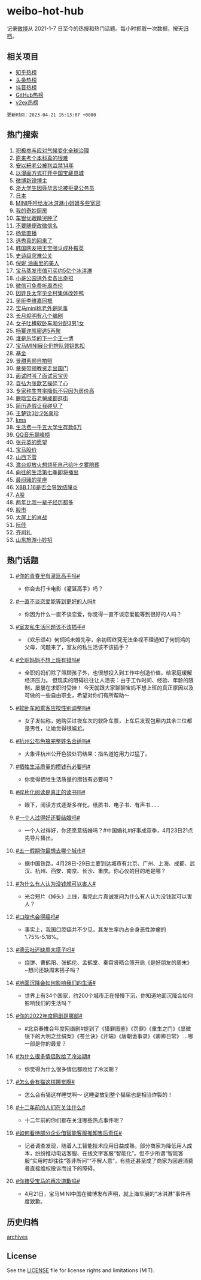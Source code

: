 # weibo-hot-hub

记录[微博](https://www.weibo.com)从 2021-1-7 日至今的热搜和热门话题。每小时抓取一次数据，按天[归档](archives)。

## 相关项目

- [知乎热榜](https://github.com/lonnyzhang423/zhihu-hot-hub)
- [头条热榜](https://github.com/lonnyzhang423/toutiao-hot-hub)
- [抖音热榜](https://github.com/lonnyzhang423/douyin-hot-hub)
- [GitHub热榜](https://github.com/lonnyzhang423/github-hot-hub)
- [v2ex热榜](https://github.com/lonnyzhang423/v2ex-hot-hub)


`更新时间：2023-04-21 16:13:07 +0800`

## 热门搜索

1. [积极参与应对气候变化全球治理](https://m.weibo.cn/search?containerid=100103type%3D1%26t%3D10%26q%3D%23%E7%A7%AF%E6%9E%81%E5%8F%82%E4%B8%8E%E5%BA%94%E5%AF%B9%E6%B0%94%E5%80%99%E5%8F%98%E5%8C%96%E5%85%A8%E7%90%83%E6%B2%BB%E7%90%86%23&stream_entry_id=51&isnewpage=1&extparam=seat%3D1%26stream_entry_id%3D51%26filter_type%3Drealtimehot%26dgr%3D0%26c_type%3D51%26pos%3D0%26cate%3D10103%26display_time%3D1682064786%26pre_seqid%3D168206478678202735822&luicode=10000011&lfid=106003type%253D25%2526t%253D3%2526disable_hot%253D1%2526filter_type%253Drealtimehot)
1. [原来考个本科真的很难](https://m.weibo.cn/search?containerid=100103type%3D1%26t%3D10%26q%3D%23%E5%8E%9F%E6%9D%A5%E8%80%83%E4%B8%AA%E6%9C%AC%E7%A7%91%E7%9C%9F%E7%9A%84%E5%BE%88%E9%9A%BE%23&stream_entry_id=31&isnewpage=1&extparam=seat%3D1%26dgr%3D0%26filter_type%3Drealtimehot%26lcate%3D5001%26cate%3D5001%26stream_entry_id%3D31%26band_rank%3D1%26c_type%3D31%26q%3D%2523%25E5%258E%259F%25E6%259D%25A5%25E8%2580%2583%25E4%25B8%25AA%25E6%259C%25AC%25E7%25A7%2591%25E7%259C%259F%25E7%259A%2584%25E5%25BE%2588%25E9%259A%25BE%2523%26pos%3D0%26flag%3D2%26realpos%3D1%26display_time%3D1682064786%26pre_seqid%3D168206478678202735822&luicode=10000011&lfid=106003type%253D25%2526t%253D3%2526disable_hot%253D1%2526filter_type%253Drealtimehot)
1. [安以轩老公被判监禁14年](https://m.weibo.cn/search?containerid=100103type%3D1%26t%3D10%26q%3D%23%E5%AE%89%E4%BB%A5%E8%BD%A9%E8%80%81%E5%85%AC%E8%A2%AB%E5%88%A4%E7%9B%91%E7%A6%8114%E5%B9%B4%23&stream_entry_id=31&isnewpage=1&extparam=seat%3D1%26dgr%3D0%26filter_type%3Drealtimehot%26lcate%3D5001%26cate%3D5001%26stream_entry_id%3D31%26band_rank%3D2%26c_type%3D31%26q%3D%2523%25E5%25AE%2589%25E4%25BB%25A5%25E8%25BD%25A9%25E8%2580%2581%25E5%2585%25AC%25E8%25A2%25AB%25E5%2588%25A4%25E7%259B%2591%25E7%25A6%258114%25E5%25B9%25B4%2523%26pos%3D1%26flag%3D2%26realpos%3D2%26display_time%3D1682064786%26pre_seqid%3D168206478678202735822&luicode=10000011&lfid=106003type%253D25%2526t%253D3%2526disable_hot%253D1%2526filter_type%253Drealtimehot)
1. [以漫画方式打开中国宝藏县城](https://m.weibo.cn/search?containerid=100103type%3D1%26t%3D10%26q%3D%23%E4%BB%A5%E6%BC%AB%E7%94%BB%E6%96%B9%E5%BC%8F%E6%89%93%E5%BC%80%E4%B8%AD%E5%9B%BD%E5%AE%9D%E8%97%8F%E5%8E%BF%E5%9F%8E%23&stream_entry_id=31&isnewpage=1&extparam=seat%3D1%26dgr%3D0%26filter_type%3Drealtimehot%26lcate%3D5001%26cate%3D5001%26stream_entry_id%3D31%26band_rank%3D3%26c_type%3D31%26q%3D%2523%25E4%25BB%25A5%25E6%25BC%25AB%25E7%2594%25BB%25E6%2596%25B9%25E5%25BC%258F%25E6%2589%2593%25E5%25BC%2580%25E4%25B8%25AD%25E5%259B%25BD%25E5%25AE%259D%25E8%2597%258F%25E5%258E%25BF%25E5%259F%258E%2523%26pos%3D2%26flag%3D0%26realpos%3D3%26display_time%3D1682064786%26pre_seqid%3D168206478678202735822&luicode=10000011&lfid=106003type%253D25%2526t%253D3%2526disable_hot%253D1%2526filter_type%253Drealtimehot)
1. [微博新锐博主](https://m.weibo.cn/search?containerid=100103type%3D1%26t%3D10%26q%3D%23%E5%BE%AE%E5%8D%9A%E6%96%B0%E9%94%90%E5%8D%9A%E4%B8%BB%23&stream_entry_id=31&isnewpage=1&extparam=seat%3D1%26filter_type%3Drealtimehot%26lcate%3D5001%26cate%3D5001%26stream_entry_id%3D31%26band_rank%3D4%26adid%3D186934%26q%3D%2523%25E5%25BE%25AE%25E5%258D%259A%25E6%2596%25B0%25E9%2594%2590%25E5%258D%259A%25E4%25B8%25BB%2523%26pos%3D3%26dgr%3D0%26c_type%3D31%26display_time%3D1682064786%26pre_seqid%3D168206478678202735822&luicode=10000011&lfid=106003type%253D25%2526t%253D3%2526disable_hot%253D1%2526filter_type%253Drealtimehot)
1. [浙大学生因辱华言论被拒录公务员](https://m.weibo.cn/search?containerid=100103type%3D1%26t%3D10%26q%3D%23%E6%B5%99%E5%A4%A7%E5%AD%A6%E7%94%9F%E5%9B%A0%E8%BE%B1%E5%8D%8E%E8%A8%80%E8%AE%BA%E8%A2%AB%E6%8B%92%E5%BD%95%E5%85%AC%E5%8A%A1%E5%91%98%23&stream_entry_id=31&isnewpage=1&extparam=seat%3D1%26dgr%3D0%26filter_type%3Drealtimehot%26lcate%3D5001%26cate%3D5001%26stream_entry_id%3D31%26band_rank%3D4%26c_type%3D31%26q%3D%2523%25E6%25B5%2599%25E5%25A4%25A7%25E5%25AD%25A6%25E7%2594%259F%25E5%259B%25A0%25E8%25BE%25B1%25E5%258D%258E%25E8%25A8%2580%25E8%25AE%25BA%25E8%25A2%25AB%25E6%258B%2592%25E5%25BD%2595%25E5%2585%25AC%25E5%258A%25A1%25E5%2591%2598%2523%26pos%3D4%26flag%3D0%26realpos%3D4%26display_time%3D1682064786%26pre_seqid%3D168206478678202735822&luicode=10000011&lfid=106003type%253D25%2526t%253D3%2526disable_hot%253D1%2526filter_type%253Drealtimehot)
1. [日本](https://m.weibo.cn/search?containerid=100103type%3D1%26t%3D10%26q%3D%E6%97%A5%E6%9C%AC&stream_entry_id=31&isnewpage=1&extparam=seat%3D1%26dgr%3D0%26filter_type%3Drealtimehot%26lcate%3D5001%26cate%3D5001%26stream_entry_id%3D31%26band_rank%3D5%26c_type%3D31%26q%3D%25E6%2597%25A5%25E6%259C%25AC%26pos%3D5%26flag%3D2%26realpos%3D5%26display_time%3D1682064786%26pre_seqid%3D168206478678202735822&luicode=10000011&lfid=106003type%253D25%2526t%253D3%2526disable_hot%253D1%2526filter_type%253Drealtimehot)
1. [MINI呼吁给发冰淇淋小姐姐多些宽容](https://m.weibo.cn/search?containerid=100103type%3D1%26t%3D10%26q%3D%23MINI%E5%91%BC%E5%90%81%E7%BB%99%E5%8F%91%E5%86%B0%E6%B7%87%E6%B7%8B%E5%B0%8F%E5%A7%90%E5%A7%90%E5%A4%9A%E4%BA%9B%E5%AE%BD%E5%AE%B9%23&stream_entry_id=31&isnewpage=1&extparam=seat%3D1%26dgr%3D0%26filter_type%3Drealtimehot%26lcate%3D5001%26cate%3D5001%26stream_entry_id%3D31%26band_rank%3D6%26c_type%3D31%26q%3D%2523MINI%25E5%2591%25BC%25E5%2590%2581%25E7%25BB%2599%25E5%258F%2591%25E5%2586%25B0%25E6%25B7%2587%25E6%25B7%258B%25E5%25B0%258F%25E5%25A7%2590%25E5%25A7%2590%25E5%25A4%259A%25E4%25BA%259B%25E5%25AE%25BD%25E5%25AE%25B9%2523%26pos%3D6%26flag%3D16%26realpos%3D6%26display_time%3D1682064786%26pre_seqid%3D168206478678202735822&luicode=10000011&lfid=106003type%253D25%2526t%253D3%2526disable_hot%253D1%2526filter_type%253Drealtimehot)
1. [我的奇妙厨房](https://m.weibo.cn/search?containerid=100103type%3D1%26t%3D10%26q%3D%23%E6%88%91%E7%9A%84%E5%A5%87%E5%A6%99%E5%8E%A8%E6%88%BF%23&stream_entry_id=31&isnewpage=1&extparam=seat%3D1%26filter_type%3Drealtimehot%26lcate%3D5001%26cate%3D5001%26stream_entry_id%3D31%26band_rank%3D7%26adid%3D186858%26q%3D%2523%25E6%2588%2591%25E7%259A%2584%25E5%25A5%2587%25E5%25A6%2599%25E5%258E%25A8%25E6%2588%25BF%2523%26pos%3D7%26dgr%3D0%26c_type%3D31%26display_time%3D1682064786%26pre_seqid%3D168206478678202735822&luicode=10000011&lfid=106003type%253D25%2526t%253D3%2526disable_hot%253D1%2526filter_type%253Drealtimehot)
1. [车银优眼睛哭肿了](https://m.weibo.cn/search?containerid=100103type%3D1%26t%3D10%26q%3D%23%E8%BD%A6%E9%93%B6%E4%BC%98%E7%9C%BC%E7%9D%9B%E5%93%AD%E8%82%BF%E4%BA%86%23&stream_entry_id=31&isnewpage=1&extparam=seat%3D1%26dgr%3D0%26filter_type%3Drealtimehot%26lcate%3D5001%26cate%3D5001%26stream_entry_id%3D31%26band_rank%3D7%26c_type%3D31%26q%3D%2523%25E8%25BD%25A6%25E9%2593%25B6%25E4%25BC%2598%25E7%259C%25BC%25E7%259D%259B%25E5%2593%25AD%25E8%2582%25BF%25E4%25BA%2586%2523%26pos%3D8%26flag%3D1%26realpos%3D7%26display_time%3D1682064786%26pre_seqid%3D168206478678202735822&luicode=10000011&lfid=106003type%253D25%2526t%253D3%2526disable_hot%253D1%2526filter_type%253Drealtimehot)
1. [不要随便改微信名](https://m.weibo.cn/search?containerid=100103type%3D1%26t%3D10%26q%3D%23%E4%B8%8D%E8%A6%81%E9%9A%8F%E4%BE%BF%E6%94%B9%E5%BE%AE%E4%BF%A1%E5%90%8D%23&stream_entry_id=31&isnewpage=1&extparam=seat%3D1%26dgr%3D0%26filter_type%3Drealtimehot%26lcate%3D5001%26cate%3D5001%26stream_entry_id%3D31%26band_rank%3D8%26c_type%3D31%26q%3D%2523%25E4%25B8%258D%25E8%25A6%2581%25E9%259A%258F%25E4%25BE%25BF%25E6%2594%25B9%25E5%25BE%25AE%25E4%25BF%25A1%25E5%2590%258D%2523%26pos%3D9%26flag%3D0%26realpos%3D8%26display_time%3D1682064786%26pre_seqid%3D168206478678202735822&luicode=10000011&lfid=106003type%253D25%2526t%253D3%2526disable_hot%253D1%2526filter_type%253Drealtimehot)
1. [杨紫直播](https://m.weibo.cn/search?containerid=100103type%3D1%26t%3D10%26q%3D%E6%9D%A8%E7%B4%AB%E7%9B%B4%E6%92%AD&stream_entry_id=31&isnewpage=1&extparam=seat%3D1%26dgr%3D0%26filter_type%3Drealtimehot%26lcate%3D5001%26cate%3D5001%26stream_entry_id%3D31%26band_rank%3D9%26c_type%3D31%26q%3D%25E6%259D%25A8%25E7%25B4%25AB%25E7%259B%25B4%25E6%2592%25AD%26pos%3D10%26flag%3D1%26realpos%3D9%26display_time%3D1682064786%26pre_seqid%3D168206478678202735822&luicode=10000011&lfid=106003type%253D25%2526t%253D3%2526disable_hot%253D1%2526filter_type%253Drealtimehot)
1. [选秀真的回来了](https://m.weibo.cn/search?containerid=100103type%3D1%26t%3D10%26q%3D%23%E9%80%89%E7%A7%80%E7%9C%9F%E7%9A%84%E5%9B%9E%E6%9D%A5%E4%BA%86%23&stream_entry_id=31&isnewpage=1&extparam=seat%3D1%26dgr%3D0%26filter_type%3Drealtimehot%26lcate%3D5001%26cate%3D5001%26stream_entry_id%3D31%26band_rank%3D10%26c_type%3D31%26q%3D%2523%25E9%2580%2589%25E7%25A7%2580%25E7%259C%259F%25E7%259A%2584%25E5%259B%259E%25E6%259D%25A5%25E4%25BA%2586%2523%26pos%3D11%26flag%3D1%26realpos%3D10%26display_time%3D1682064786%26pre_seqid%3D168206478678202735822&luicode=10000011&lfid=106003type%253D25%2526t%253D3%2526disable_hot%253D1%2526filter_type%253Drealtimehot)
1. [韩国网友把王宝强认成朴振英](https://m.weibo.cn/search?containerid=100103type%3D1%26t%3D10%26q%3D%23%E9%9F%A9%E5%9B%BD%E7%BD%91%E5%8F%8B%E6%8A%8A%E7%8E%8B%E5%AE%9D%E5%BC%BA%E8%AE%A4%E6%88%90%E6%9C%B4%E6%8C%AF%E8%8B%B1%23&stream_entry_id=31&isnewpage=1&extparam=seat%3D1%26dgr%3D0%26filter_type%3Drealtimehot%26lcate%3D5001%26cate%3D5001%26stream_entry_id%3D31%26band_rank%3D11%26c_type%3D31%26q%3D%2523%25E9%259F%25A9%25E5%259B%25BD%25E7%25BD%2591%25E5%258F%258B%25E6%258A%258A%25E7%258E%258B%25E5%25AE%259D%25E5%25BC%25BA%25E8%25AE%25A4%25E6%2588%2590%25E6%259C%25B4%25E6%258C%25AF%25E8%258B%25B1%2523%26pos%3D12%26flag%3D1%26realpos%3D11%26display_time%3D1682064786%26pre_seqid%3D168206478678202735822&luicode=10000011&lfid=106003type%253D25%2526t%253D3%2526disable_hot%253D1%2526filter_type%253Drealtimehot)
1. [史诗级灾难公关](https://m.weibo.cn/search?containerid=100103type%3D1%26t%3D10%26q%3D%E5%8F%B2%E8%AF%97%E7%BA%A7%E7%81%BE%E9%9A%BE%E5%85%AC%E5%85%B3&stream_entry_id=31&isnewpage=1&extparam=seat%3D1%26dgr%3D0%26filter_type%3Drealtimehot%26lcate%3D5001%26cate%3D5001%26stream_entry_id%3D31%26band_rank%3D12%26c_type%3D31%26q%3D%25E5%258F%25B2%25E8%25AF%2597%25E7%25BA%25A7%25E7%2581%25BE%25E9%259A%25BE%25E5%2585%25AC%25E5%2585%25B3%26pos%3D13%26flag%3D0%26realpos%3D12%26display_time%3D1682064786%26pre_seqid%3D168206478678202735822&luicode=10000011&lfid=106003type%253D25%2526t%253D3%2526disable_hot%253D1%2526filter_type%253Drealtimehot)
1. [倪妮 油画里的美人](https://m.weibo.cn/search?containerid=100103type%3D1%26t%3D10%26q%3D%E5%80%AA%E5%A6%AE+%E6%B2%B9%E7%94%BB%E9%87%8C%E7%9A%84%E7%BE%8E%E4%BA%BA&stream_entry_id=31&isnewpage=1&extparam=seat%3D1%26dgr%3D0%26filter_type%3Drealtimehot%26lcate%3D5001%26cate%3D5001%26stream_entry_id%3D31%26band_rank%3D13%26c_type%3D31%26q%3D%25E5%2580%25AA%25E5%25A6%25AE%2520%25E6%25B2%25B9%25E7%2594%25BB%25E9%2587%258C%25E7%259A%2584%25E7%25BE%258E%25E4%25BA%25BA%26pos%3D14%26flag%3D1%26realpos%3D13%26display_time%3D1682064786%26pre_seqid%3D168206478678202735822&luicode=10000011&lfid=106003type%253D25%2526t%253D3%2526disable_hot%253D1%2526filter_type%253Drealtimehot)
1. [宝马蒸发市值可买约5亿个冰淇淋](https://m.weibo.cn/search?containerid=100103type%3D1%26t%3D10%26q%3D%23%E5%AE%9D%E9%A9%AC%E8%92%B8%E5%8F%91%E5%B8%82%E5%80%BC%E5%8F%AF%E4%B9%B0%E7%BA%A65%E4%BA%BF%E4%B8%AA%E5%86%B0%E6%B7%87%E6%B7%8B%23&stream_entry_id=31&isnewpage=1&extparam=seat%3D1%26dgr%3D0%26filter_type%3Drealtimehot%26lcate%3D5001%26cate%3D5001%26stream_entry_id%3D31%26band_rank%3D14%26c_type%3D31%26q%3D%2523%25E5%25AE%259D%25E9%25A9%25AC%25E8%2592%25B8%25E5%258F%2591%25E5%25B8%2582%25E5%2580%25BC%25E5%258F%25AF%25E4%25B9%25B0%25E7%25BA%25A65%25E4%25BA%25BF%25E4%25B8%25AA%25E5%2586%25B0%25E6%25B7%2587%25E6%25B7%258B%2523%26pos%3D15%26flag%3D0%26realpos%3D14%26display_time%3D1682064786%26pre_seqid%3D168206478678202735822&luicode=10000011&lfid=106003type%253D25%2526t%253D3%2526disable_hot%253D1%2526filter_type%253Drealtimehot)
1. [小哥公园送外卖各出奇招](https://m.weibo.cn/search?containerid=100103type%3D1%26t%3D10%26q%3D%23%E5%B0%8F%E5%93%A5%E5%85%AC%E5%9B%AD%E9%80%81%E5%A4%96%E5%8D%96%E5%90%84%E5%87%BA%E5%A5%87%E6%8B%9B%23&stream_entry_id=31&isnewpage=1&extparam=seat%3D1%26filter_type%3Drealtimehot%26lcate%3D5001%26flag%3D0%26cate%3D5001%26stream_entry_id%3D31%26band_rank%3D15%26dgr%3D0%26adid%3D187074%26q%3D%2523%25E5%25B0%258F%25E5%2593%25A5%25E5%2585%25AC%25E5%259B%25AD%25E9%2580%2581%25E5%25A4%2596%25E5%258D%2596%25E5%2590%2584%25E5%2587%25BA%25E5%25A5%2587%25E6%258B%259B%2523%26pos%3D16%26c_type%3D31%26realpos%3D15%26display_time%3D1682064786%26pre_seqid%3D168206478678202735822&luicode=10000011&lfid=106003type%253D25%2526t%253D3%2526disable_hot%253D1%2526filter_type%253Drealtimehot)
1. [微信可免费听周杰伦](https://m.weibo.cn/search?containerid=100103type%3D1%26t%3D10%26q%3D%23%E5%BE%AE%E4%BF%A1%E5%8F%AF%E5%85%8D%E8%B4%B9%E5%90%AC%E5%91%A8%E6%9D%B0%E4%BC%A6%23&stream_entry_id=31&isnewpage=1&extparam=seat%3D1%26dgr%3D0%26filter_type%3Drealtimehot%26lcate%3D5001%26cate%3D5001%26stream_entry_id%3D31%26band_rank%3D16%26c_type%3D31%26q%3D%2523%25E5%25BE%25AE%25E4%25BF%25A1%25E5%258F%25AF%25E5%2585%258D%25E8%25B4%25B9%25E5%2590%25AC%25E5%2591%25A8%25E6%259D%25B0%25E4%25BC%25A6%2523%26pos%3D17%26flag%3D0%26realpos%3D16%26display_time%3D1682064786%26pre_seqid%3D168206478678202735822&luicode=10000011&lfid=106003type%253D25%2526t%253D3%2526disable_hot%253D1%2526filter_type%253Drealtimehot)
1. [因姓氏太罕见全村集体改姓鸭](https://m.weibo.cn/search?containerid=100103type%3D1%26t%3D10%26q%3D%23%E5%9B%A0%E5%A7%93%E6%B0%8F%E5%A4%AA%E7%BD%95%E8%A7%81%E5%85%A8%E6%9D%91%E9%9B%86%E4%BD%93%E6%94%B9%E5%A7%93%E9%B8%AD%23&stream_entry_id=31&isnewpage=1&extparam=seat%3D1%26dgr%3D0%26filter_type%3Drealtimehot%26lcate%3D5001%26cate%3D5001%26stream_entry_id%3D31%26band_rank%3D17%26c_type%3D31%26q%3D%2523%25E5%259B%25A0%25E5%25A7%2593%25E6%25B0%258F%25E5%25A4%25AA%25E7%25BD%2595%25E8%25A7%2581%25E5%2585%25A8%25E6%259D%2591%25E9%259B%2586%25E4%25BD%2593%25E6%2594%25B9%25E5%25A7%2593%25E9%25B8%25AD%2523%26pos%3D18%26flag%3D0%26realpos%3D17%26display_time%3D1682064786%26pre_seqid%3D168206478678202735822&luicode=10000011&lfid=106003type%253D25%2526t%253D3%2526disable_hot%253D1%2526filter_type%253Drealtimehot)
1. [吴昕李维嘉同框](https://m.weibo.cn/search?containerid=100103type%3D1%26t%3D10%26q%3D%23%E5%90%B4%E6%98%95%E6%9D%8E%E7%BB%B4%E5%98%89%E5%90%8C%E6%A1%86%23&stream_entry_id=31&isnewpage=1&extparam=seat%3D1%26dgr%3D0%26filter_type%3Drealtimehot%26lcate%3D5001%26cate%3D5001%26stream_entry_id%3D31%26band_rank%3D18%26c_type%3D31%26q%3D%2523%25E5%2590%25B4%25E6%2598%2595%25E6%259D%258E%25E7%25BB%25B4%25E5%2598%2589%25E5%2590%258C%25E6%25A1%2586%2523%26pos%3D19%26flag%3D0%26realpos%3D18%26display_time%3D1682064786%26pre_seqid%3D168206478678202735822&luicode=10000011&lfid=106003type%253D25%2526t%253D3%2526disable_hot%253D1%2526filter_type%253Drealtimehot)
1. [宝马mini称老外是同事](https://m.weibo.cn/search?containerid=100103type%3D1%26t%3D10%26q%3D%23%E5%AE%9D%E9%A9%ACmini%E7%A7%B0%E8%80%81%E5%A4%96%E6%98%AF%E5%90%8C%E4%BA%8B%23&stream_entry_id=31&isnewpage=1&extparam=seat%3D1%26dgr%3D0%26filter_type%3Drealtimehot%26lcate%3D5001%26cate%3D5001%26stream_entry_id%3D31%26band_rank%3D19%26c_type%3D31%26q%3D%2523%25E5%25AE%259D%25E9%25A9%25ACmini%25E7%25A7%25B0%25E8%2580%2581%25E5%25A4%2596%25E6%2598%25AF%25E5%2590%258C%25E4%25BA%258B%2523%26pos%3D20%26flag%3D0%26realpos%3D19%26display_time%3D1682064786%26pre_seqid%3D168206478678202735822&luicode=10000011&lfid=106003type%253D25%2526t%253D3%2526disable_hot%253D1%2526filter_type%253Drealtimehot)
1. [长月烬明有八个编剧](https://m.weibo.cn/search?containerid=100103type%3D1%26t%3D10%26q%3D%23%E9%95%BF%E6%9C%88%E7%83%AC%E6%98%8E%E6%9C%89%E5%85%AB%E4%B8%AA%E7%BC%96%E5%89%A7%23&stream_entry_id=31&isnewpage=1&extparam=seat%3D1%26dgr%3D0%26filter_type%3Drealtimehot%26lcate%3D5001%26cate%3D5001%26stream_entry_id%3D31%26band_rank%3D20%26c_type%3D31%26q%3D%2523%25E9%2595%25BF%25E6%259C%2588%25E7%2583%25AC%25E6%2598%258E%25E6%259C%2589%25E5%2585%25AB%25E4%25B8%25AA%25E7%25BC%2596%25E5%2589%25A7%2523%26pos%3D21%26flag%3D1%26realpos%3D20%26display_time%3D1682064786%26pre_seqid%3D168206478678202735822&luicode=10000011&lfid=106003type%253D25%2526t%253D3%2526disable_hot%253D1%2526filter_type%253Drealtimehot)
1. [女子吐槽软卧车厢分配3男1女](https://m.weibo.cn/search?containerid=100103type%3D1%26t%3D10%26q%3D%23%E5%A5%B3%E5%AD%90%E5%90%90%E6%A7%BD%E8%BD%AF%E5%8D%A7%E8%BD%A6%E5%8E%A2%E5%88%86%E9%85%8D3%E7%94%B71%E5%A5%B3%23&stream_entry_id=31&isnewpage=1&extparam=seat%3D1%26dgr%3D0%26filter_type%3Drealtimehot%26lcate%3D5001%26cate%3D5001%26stream_entry_id%3D31%26band_rank%3D21%26c_type%3D31%26q%3D%2523%25E5%25A5%25B3%25E5%25AD%2590%25E5%2590%2590%25E6%25A7%25BD%25E8%25BD%25AF%25E5%258D%25A7%25E8%25BD%25A6%25E5%258E%25A2%25E5%2588%2586%25E9%2585%258D3%25E7%2594%25B71%25E5%25A5%25B3%2523%26pos%3D22%26flag%3D0%26realpos%3D21%26display_time%3D1682064786%26pre_seqid%3D168206478678202735822&luicode=10000011&lfid=106003type%253D25%2526t%253D3%2526disable_hot%253D1%2526filter_type%253Drealtimehot)
1. [杨幂许凯密逃5再聚](https://m.weibo.cn/search?containerid=100103type%3D1%26t%3D10%26q%3D%23%E6%9D%A8%E5%B9%82%E8%AE%B8%E5%87%AF%E5%AF%86%E9%80%835%E5%86%8D%E8%81%9A%23&stream_entry_id=31&isnewpage=1&extparam=seat%3D1%26dgr%3D0%26filter_type%3Drealtimehot%26lcate%3D5001%26cate%3D5001%26stream_entry_id%3D31%26band_rank%3D22%26c_type%3D31%26q%3D%2523%25E6%259D%25A8%25E5%25B9%2582%25E8%25AE%25B8%25E5%2587%25AF%25E5%25AF%2586%25E9%2580%25835%25E5%2586%258D%25E8%2581%259A%2523%26pos%3D23%26flag%3D1%26realpos%3D22%26display_time%3D1682064786%26pre_seqid%3D168206478678202735822&luicode=10000011&lfid=106003type%253D25%2526t%253D3%2526disable_hot%253D1%2526filter_type%253Drealtimehot)
1. [谁是乐华的下一个王一博](https://m.weibo.cn/search?containerid=100103type%3D1%26t%3D10%26q%3D%23%E8%B0%81%E6%98%AF%E4%B9%90%E5%8D%8E%E7%9A%84%E4%B8%8B%E4%B8%80%E4%B8%AA%E7%8E%8B%E4%B8%80%E5%8D%9A%23&stream_entry_id=31&isnewpage=1&extparam=seat%3D1%26dgr%3D0%26filter_type%3Drealtimehot%26lcate%3D5001%26cate%3D5001%26stream_entry_id%3D31%26band_rank%3D23%26c_type%3D31%26q%3D%2523%25E8%25B0%2581%25E6%2598%25AF%25E4%25B9%2590%25E5%258D%258E%25E7%259A%2584%25E4%25B8%258B%25E4%25B8%2580%25E4%25B8%25AA%25E7%258E%258B%25E4%25B8%2580%25E5%258D%259A%2523%26pos%3D24%26flag%3D0%26realpos%3D23%26display_time%3D1682064786%26pre_seqid%3D168206478678202735822&luicode=10000011&lfid=106003type%253D25%2526t%253D3%2526disable_hot%253D1%2526filter_type%253Drealtimehot)
1. [宝马MINI展台仍排队领钥匙扣](https://m.weibo.cn/search?containerid=100103type%3D1%26t%3D10%26q%3D%23%E5%AE%9D%E9%A9%ACMINI%E5%B1%95%E5%8F%B0%E4%BB%8D%E6%8E%92%E9%98%9F%E9%A2%86%E9%92%A5%E5%8C%99%E6%89%A3%23&stream_entry_id=31&isnewpage=1&extparam=seat%3D1%26dgr%3D0%26filter_type%3Drealtimehot%26lcate%3D5001%26cate%3D5001%26stream_entry_id%3D31%26band_rank%3D24%26c_type%3D31%26q%3D%2523%25E5%25AE%259D%25E9%25A9%25ACMINI%25E5%25B1%2595%25E5%258F%25B0%25E4%25BB%258D%25E6%258E%2592%25E9%2598%259F%25E9%25A2%2586%25E9%2592%25A5%25E5%258C%2599%25E6%2589%25A3%2523%26pos%3D25%26flag%3D0%26realpos%3D24%26display_time%3D1682064786%26pre_seqid%3D168206478678202735822&luicode=10000011&lfid=106003type%253D25%2526t%253D3%2526disable_hot%253D1%2526filter_type%253Drealtimehot)
1. [基金](https://m.weibo.cn/search?containerid=100103type%3D1%26t%3D10%26q%3D%E5%9F%BA%E9%87%91&stream_entry_id=31&isnewpage=1&extparam=seat%3D1%26dgr%3D0%26filter_type%3Drealtimehot%26lcate%3D5001%26cate%3D5001%26stream_entry_id%3D31%26band_rank%3D25%26c_type%3D31%26q%3D%25E5%259F%25BA%25E9%2587%2591%26pos%3D26%26flag%3D1%26realpos%3D25%26display_time%3D1682064786%26pre_seqid%3D168206478678202735822&luicode=10000011&lfid=106003type%253D25%2526t%253D3%2526disable_hot%253D1%2526filter_type%253Drealtimehot)
1. [景甜素颜自拍照](https://m.weibo.cn/search?containerid=100103type%3D1%26t%3D10%26q%3D%23%E6%99%AF%E7%94%9C%E7%B4%A0%E9%A2%9C%E8%87%AA%E6%8B%8D%E7%85%A7%23&stream_entry_id=31&isnewpage=1&extparam=seat%3D1%26dgr%3D0%26filter_type%3Drealtimehot%26lcate%3D5001%26cate%3D5001%26stream_entry_id%3D31%26band_rank%3D26%26c_type%3D31%26q%3D%2523%25E6%2599%25AF%25E7%2594%259C%25E7%25B4%25A0%25E9%25A2%259C%25E8%2587%25AA%25E6%258B%258D%25E7%2585%25A7%2523%26pos%3D27%26flag%3D0%26realpos%3D26%26display_time%3D1682064786%26pre_seqid%3D168206478678202735822&luicode=10000011&lfid=106003type%253D25%2526t%253D3%2526disable_hot%253D1%2526filter_type%253Drealtimehot)
1. [章昊带领教资走出国门](https://m.weibo.cn/search?containerid=100103type%3D1%26t%3D10%26q%3D%23%E7%AB%A0%E6%98%8A%E5%B8%A6%E9%A2%86%E6%95%99%E8%B5%84%E8%B5%B0%E5%87%BA%E5%9B%BD%E9%97%A8%23&stream_entry_id=31&isnewpage=1&extparam=seat%3D1%26dgr%3D0%26filter_type%3Drealtimehot%26lcate%3D5001%26cate%3D5001%26stream_entry_id%3D31%26band_rank%3D27%26c_type%3D31%26q%3D%2523%25E7%25AB%25A0%25E6%2598%258A%25E5%25B8%25A6%25E9%25A2%2586%25E6%2595%2599%25E8%25B5%2584%25E8%25B5%25B0%25E5%2587%25BA%25E5%259B%25BD%25E9%2597%25A8%2523%26pos%3D28%26flag%3D1%26realpos%3D27%26display_time%3D1682064786%26pre_seqid%3D168206478678202735822&luicode=10000011&lfid=106003type%253D25%2526t%253D3%2526disable_hot%253D1%2526filter_type%253Drealtimehot)
1. [面试时叫了面试官宝贝](https://m.weibo.cn/search?containerid=100103type%3D1%26t%3D10%26q%3D%23%E9%9D%A2%E8%AF%95%E6%97%B6%E5%8F%AB%E4%BA%86%E9%9D%A2%E8%AF%95%E5%AE%98%E5%AE%9D%E8%B4%9D%23&stream_entry_id=31&isnewpage=1&extparam=seat%3D1%26dgr%3D0%26filter_type%3Drealtimehot%26lcate%3D5001%26cate%3D5001%26stream_entry_id%3D31%26band_rank%3D28%26c_type%3D31%26q%3D%2523%25E9%259D%25A2%25E8%25AF%2595%25E6%2597%25B6%25E5%258F%25AB%25E4%25BA%2586%25E9%259D%25A2%25E8%25AF%2595%25E5%25AE%2598%25E5%25AE%259D%25E8%25B4%259D%2523%26pos%3D29%26flag%3D0%26realpos%3D28%26display_time%3D1682064786%26pre_seqid%3D168206478678202735822&luicode=10000011&lfid=106003type%253D25%2526t%253D3%2526disable_hot%253D1%2526filter_type%253Drealtimehot)
1. [袁弘为张歆艺操碎了心](https://m.weibo.cn/search?containerid=100103type%3D1%26t%3D10%26q%3D%23%E8%A2%81%E5%BC%98%E4%B8%BA%E5%BC%A0%E6%AD%86%E8%89%BA%E6%93%8D%E7%A2%8E%E4%BA%86%E5%BF%83%23&stream_entry_id=31&isnewpage=1&extparam=seat%3D1%26dgr%3D0%26filter_type%3Drealtimehot%26lcate%3D5001%26cate%3D5001%26stream_entry_id%3D31%26band_rank%3D29%26c_type%3D31%26q%3D%2523%25E8%25A2%2581%25E5%25BC%2598%25E4%25B8%25BA%25E5%25BC%25A0%25E6%25AD%2586%25E8%2589%25BA%25E6%2593%258D%25E7%25A2%258E%25E4%25BA%2586%25E5%25BF%2583%2523%26pos%3D30%26flag%3D1%26realpos%3D29%26display_time%3D1682064786%26pre_seqid%3D168206478678202735822&luicode=10000011&lfid=106003type%253D25%2526t%253D3%2526disable_hot%253D1%2526filter_type%253Drealtimehot)
1. [专家称生育率降低不只因为房价高](https://m.weibo.cn/search?containerid=100103type%3D1%26t%3D10%26q%3D%23%E4%B8%93%E5%AE%B6%E7%A7%B0%E7%94%9F%E8%82%B2%E7%8E%87%E9%99%8D%E4%BD%8E%E4%B8%8D%E5%8F%AA%E5%9B%A0%E4%B8%BA%E6%88%BF%E4%BB%B7%E9%AB%98%23&stream_entry_id=31&isnewpage=1&extparam=seat%3D1%26dgr%3D0%26filter_type%3Drealtimehot%26lcate%3D5001%26cate%3D5001%26stream_entry_id%3D31%26band_rank%3D30%26c_type%3D31%26q%3D%2523%25E4%25B8%2593%25E5%25AE%25B6%25E7%25A7%25B0%25E7%2594%259F%25E8%2582%25B2%25E7%258E%2587%25E9%2599%258D%25E4%25BD%258E%25E4%25B8%258D%25E5%258F%25AA%25E5%259B%25A0%25E4%25B8%25BA%25E6%2588%25BF%25E4%25BB%25B7%25E9%25AB%2598%2523%26pos%3D31%26flag%3D1%26realpos%3D30%26display_time%3D1682064786%26pre_seqid%3D168206478678202735822&luicode=10000011&lfid=106003type%253D25%2526t%253D3%2526disable_hot%253D1%2526filter_type%253Drealtimehot)
1. [鹿晗宝石老舅成都逛街](https://m.weibo.cn/search?containerid=100103type%3D1%26t%3D10%26q%3D%E9%B9%BF%E6%99%97%E5%AE%9D%E7%9F%B3%E8%80%81%E8%88%85%E6%88%90%E9%83%BD%E9%80%9B%E8%A1%97&stream_entry_id=31&isnewpage=1&extparam=seat%3D1%26dgr%3D0%26filter_type%3Drealtimehot%26lcate%3D5001%26cate%3D5001%26stream_entry_id%3D31%26band_rank%3D31%26c_type%3D31%26q%3D%25E9%25B9%25BF%25E6%2599%2597%25E5%25AE%259D%25E7%259F%25B3%25E8%2580%2581%25E8%2588%2585%25E6%2588%2590%25E9%2583%25BD%25E9%2580%259B%25E8%25A1%2597%26pos%3D32%26flag%3D1%26realpos%3D31%26display_time%3D1682064786%26pre_seqid%3D168206478678202735822&luicode=10000011&lfid=106003type%253D25%2526t%253D3%2526disable_hot%253D1%2526filter_type%253Drealtimehot)
1. [简历造假让我碰见了](https://m.weibo.cn/search?containerid=100103type%3D1%26t%3D10%26q%3D%23%E7%AE%80%E5%8E%86%E9%80%A0%E5%81%87%E8%AE%A9%E6%88%91%E7%A2%B0%E8%A7%81%E4%BA%86%23&stream_entry_id=31&isnewpage=1&extparam=seat%3D1%26dgr%3D0%26filter_type%3Drealtimehot%26lcate%3D5001%26cate%3D5001%26stream_entry_id%3D31%26band_rank%3D32%26c_type%3D31%26q%3D%2523%25E7%25AE%2580%25E5%258E%2586%25E9%2580%25A0%25E5%2581%2587%25E8%25AE%25A9%25E6%2588%2591%25E7%25A2%25B0%25E8%25A7%2581%25E4%25BA%2586%2523%26pos%3D33%26flag%3D1%26realpos%3D32%26display_time%3D1682064786%26pre_seqid%3D168206478678202735822&luicode=10000011&lfid=106003type%253D25%2526t%253D3%2526disable_hot%253D1%2526filter_type%253Drealtimehot)
1. [王楚钦3比2张禹珍](https://m.weibo.cn/search?containerid=100103type%3D1%26t%3D10%26q%3D%23%E7%8E%8B%E6%A5%9A%E9%92%A63%E6%AF%942%E5%BC%A0%E7%A6%B9%E7%8F%8D%23&stream_entry_id=31&isnewpage=1&extparam=seat%3D1%26dgr%3D0%26filter_type%3Drealtimehot%26lcate%3D5001%26cate%3D5001%26stream_entry_id%3D31%26band_rank%3D33%26c_type%3D31%26q%3D%2523%25E7%258E%258B%25E6%25A5%259A%25E9%2592%25A63%25E6%25AF%25942%25E5%25BC%25A0%25E7%25A6%25B9%25E7%258F%258D%2523%26pos%3D34%26flag%3D1%26realpos%3D33%26display_time%3D1682064786%26pre_seqid%3D168206478678202735822&luicode=10000011&lfid=106003type%253D25%2526t%253D3%2526disable_hot%253D1%2526filter_type%253Drealtimehot)
1. [kms](https://m.weibo.cn/search?containerid=100103type%3D1%26t%3D10%26q%3Dkms&stream_entry_id=31&isnewpage=1&extparam=seat%3D1%26dgr%3D0%26filter_type%3Drealtimehot%26lcate%3D5001%26cate%3D5001%26stream_entry_id%3D31%26band_rank%3D34%26c_type%3D31%26q%3Dkms%26pos%3D35%26flag%3D1%26realpos%3D34%26display_time%3D1682064786%26pre_seqid%3D168206478678202735822&luicode=10000011&lfid=106003type%253D25%2526t%253D3%2526disable_hot%253D1%2526filter_type%253Drealtimehot)
1. [生活费一千五大学生存款6万](https://m.weibo.cn/search?containerid=100103type%3D1%26t%3D10%26q%3D%23%E7%94%9F%E6%B4%BB%E8%B4%B9%E4%B8%80%E5%8D%83%E4%BA%94%E5%A4%A7%E5%AD%A6%E7%94%9F%E5%AD%98%E6%AC%BE6%E4%B8%87%23&stream_entry_id=31&isnewpage=1&extparam=seat%3D1%26dgr%3D0%26filter_type%3Drealtimehot%26lcate%3D5001%26cate%3D5001%26stream_entry_id%3D31%26band_rank%3D35%26c_type%3D31%26q%3D%2523%25E7%2594%259F%25E6%25B4%25BB%25E8%25B4%25B9%25E4%25B8%2580%25E5%258D%2583%25E4%25BA%2594%25E5%25A4%25A7%25E5%25AD%25A6%25E7%2594%259F%25E5%25AD%2598%25E6%25AC%25BE6%25E4%25B8%2587%2523%26pos%3D36%26flag%3D0%26realpos%3D35%26display_time%3D1682064786%26pre_seqid%3D168206478678202735822&luicode=10000011&lfid=106003type%253D25%2526t%253D3%2526disable_hot%253D1%2526filter_type%253Drealtimehot)
1. [QQ音乐巅峰榜](https://m.weibo.cn/search?containerid=100103type%3D1%26t%3D10%26q%3D%23QQ%E9%9F%B3%E4%B9%90%E5%B7%85%E5%B3%B0%E6%A6%9C%23&stream_entry_id=31&isnewpage=1&extparam=seat%3D1%26dgr%3D0%26filter_type%3Drealtimehot%26lcate%3D5001%26cate%3D5001%26stream_entry_id%3D31%26band_rank%3D36%26c_type%3D31%26q%3D%2523QQ%25E9%259F%25B3%25E4%25B9%2590%25E5%25B7%2585%25E5%25B3%25B0%25E6%25A6%259C%2523%26pos%3D37%26flag%3D1%26realpos%3D36%26display_time%3D1682064786%26pre_seqid%3D168206478678202735822&luicode=10000011&lfid=106003type%253D25%2526t%253D3%2526disable_hot%253D1%2526filter_type%253Drealtimehot)
1. [张元英的愿望](https://m.weibo.cn/search?containerid=100103type%3D1%26t%3D10%26q%3D%23%E5%BC%A0%E5%85%83%E8%8B%B1%E7%9A%84%E6%84%BF%E6%9C%9B%23&stream_entry_id=31&isnewpage=1&extparam=seat%3D1%26dgr%3D0%26filter_type%3Drealtimehot%26lcate%3D5001%26cate%3D5001%26stream_entry_id%3D31%26band_rank%3D37%26c_type%3D31%26q%3D%2523%25E5%25BC%25A0%25E5%2585%2583%25E8%258B%25B1%25E7%259A%2584%25E6%2584%25BF%25E6%259C%259B%2523%26pos%3D38%26flag%3D1%26realpos%3D37%26display_time%3D1682064786%26pre_seqid%3D168206478678202735822&luicode=10000011&lfid=106003type%253D25%2526t%253D3%2526disable_hot%253D1%2526filter_type%253Drealtimehot)
1. [宝马股价](https://m.weibo.cn/search?containerid=100103type%3D1%26t%3D10%26q%3D%E5%AE%9D%E9%A9%AC%E8%82%A1%E4%BB%B7&stream_entry_id=31&isnewpage=1&extparam=seat%3D1%26dgr%3D0%26filter_type%3Drealtimehot%26lcate%3D5001%26cate%3D5001%26stream_entry_id%3D31%26band_rank%3D38%26c_type%3D31%26q%3D%25E5%25AE%259D%25E9%25A9%25AC%25E8%2582%25A1%25E4%25BB%25B7%26pos%3D39%26flag%3D0%26realpos%3D38%26display_time%3D1682064786%26pre_seqid%3D168206478678202735822&luicode=10000011&lfid=106003type%253D25%2526t%253D3%2526disable_hot%253D1%2526filter_type%253Drealtimehot)
1. [山西下雪](https://m.weibo.cn/search?containerid=100103type%3D1%26t%3D10%26q%3D%23%E5%B1%B1%E8%A5%BF%E4%B8%8B%E9%9B%AA%23&stream_entry_id=31&isnewpage=1&extparam=seat%3D1%26dgr%3D0%26filter_type%3Drealtimehot%26lcate%3D5001%26cate%3D5001%26stream_entry_id%3D31%26band_rank%3D39%26c_type%3D31%26q%3D%2523%25E5%25B1%25B1%25E8%25A5%25BF%25E4%25B8%258B%25E9%259B%25AA%2523%26pos%3D40%26flag%3D1%26realpos%3D39%26display_time%3D1682064786%26pre_seqid%3D168206478678202735822&luicode=10000011&lfid=106003type%253D25%2526t%253D3%2526disable_hot%253D1%2526filter_type%253Drealtimehot)
1. [澹台烬放火想烧死自己给叶夕雾陪葬](https://m.weibo.cn/search?containerid=100103type%3D1%26t%3D10%26q%3D%23%E6%BE%B9%E5%8F%B0%E7%83%AC%E6%94%BE%E7%81%AB%E6%83%B3%E7%83%A7%E6%AD%BB%E8%87%AA%E5%B7%B1%E7%BB%99%E5%8F%B6%E5%A4%95%E9%9B%BE%E9%99%AA%E8%91%AC%23&stream_entry_id=31&isnewpage=1&extparam=seat%3D1%26dgr%3D0%26filter_type%3Drealtimehot%26lcate%3D5001%26cate%3D5001%26stream_entry_id%3D31%26band_rank%3D40%26c_type%3D31%26q%3D%2523%25E6%25BE%25B9%25E5%258F%25B0%25E7%2583%25AC%25E6%2594%25BE%25E7%2581%25AB%25E6%2583%25B3%25E7%2583%25A7%25E6%25AD%25BB%25E8%2587%25AA%25E5%25B7%25B1%25E7%25BB%2599%25E5%258F%25B6%25E5%25A4%2595%25E9%259B%25BE%25E9%2599%25AA%25E8%2591%25AC%2523%26pos%3D41%26flag%3D1%26realpos%3D40%26display_time%3D1682064786%26pre_seqid%3D168206478678202735822&luicode=10000011&lfid=106003type%253D25%2526t%253D3%2526disable_hot%253D1%2526filter_type%253Drealtimehot)
1. [向往的生活第七季即将播出](https://m.weibo.cn/search?containerid=100103type%3D1%26t%3D10%26q%3D%23%E5%90%91%E5%BE%80%E7%9A%84%E7%94%9F%E6%B4%BB%E7%AC%AC%E4%B8%83%E5%AD%A3%E5%8D%B3%E5%B0%86%E6%92%AD%E5%87%BA%23&stream_entry_id=31&isnewpage=1&extparam=seat%3D1%26dgr%3D0%26filter_type%3Drealtimehot%26lcate%3D5001%26cate%3D5001%26stream_entry_id%3D31%26band_rank%3D41%26c_type%3D31%26q%3D%2523%25E5%2590%2591%25E5%25BE%2580%25E7%259A%2584%25E7%2594%259F%25E6%25B4%25BB%25E7%25AC%25AC%25E4%25B8%2583%25E5%25AD%25A3%25E5%258D%25B3%25E5%25B0%2586%25E6%2592%25AD%25E5%2587%25BA%2523%26pos%3D42%26flag%3D0%26realpos%3D41%26display_time%3D1682064786%26pre_seqid%3D168206478678202735822&luicode=10000011&lfid=106003type%253D25%2526t%253D3%2526disable_hot%253D1%2526filter_type%253Drealtimehot)
1. [最闷骚的星座](https://m.weibo.cn/search?containerid=100103type%3D1%26t%3D10%26q%3D%23%E6%9C%80%E9%97%B7%E9%AA%9A%E7%9A%84%E6%98%9F%E5%BA%A7%23&stream_entry_id=31&isnewpage=1&extparam=seat%3D1%26dgr%3D0%26filter_type%3Drealtimehot%26lcate%3D5001%26cate%3D5001%26stream_entry_id%3D31%26band_rank%3D42%26c_type%3D31%26q%3D%2523%25E6%259C%2580%25E9%2597%25B7%25E9%25AA%259A%25E7%259A%2584%25E6%2598%259F%25E5%25BA%25A7%2523%26pos%3D43%26flag%3D1%26realpos%3D42%26display_time%3D1682064786%26pre_seqid%3D168206478678202735822&luicode=10000011&lfid=106003type%253D25%2526t%253D3%2526disable_hot%253D1%2526filter_type%253Drealtimehot)
1. [XBB.1.16是否会导致结膜炎](https://m.weibo.cn/search?containerid=100103type%3D1%26t%3D10%26q%3D%23XBB.1.16%E6%98%AF%E5%90%A6%E4%BC%9A%E5%AF%BC%E8%87%B4%E7%BB%93%E8%86%9C%E7%82%8E%23&stream_entry_id=31&isnewpage=1&extparam=seat%3D1%26dgr%3D0%26filter_type%3Drealtimehot%26lcate%3D5001%26cate%3D5001%26stream_entry_id%3D31%26band_rank%3D43%26c_type%3D31%26q%3D%2523XBB.1.16%25E6%2598%25AF%25E5%2590%25A6%25E4%25BC%259A%25E5%25AF%25BC%25E8%2587%25B4%25E7%25BB%2593%25E8%2586%259C%25E7%2582%258E%2523%26pos%3D44%26flag%3D1%26realpos%3D43%26display_time%3D1682064786%26pre_seqid%3D168206478678202735822&luicode=10000011&lfid=106003type%253D25%2526t%253D3%2526disable_hot%253D1%2526filter_type%253Drealtimehot)
1. [A股](https://m.weibo.cn/search?containerid=100103type%3D1%26t%3D10%26q%3DA%E8%82%A1&stream_entry_id=31&isnewpage=1&extparam=seat%3D1%26dgr%3D0%26filter_type%3Drealtimehot%26lcate%3D5001%26cate%3D5001%26stream_entry_id%3D31%26band_rank%3D44%26c_type%3D31%26q%3DA%25E8%2582%25A1%26pos%3D45%26flag%3D0%26realpos%3D44%26display_time%3D1682064786%26pre_seqid%3D168206478678202735822&luicode=10000011&lfid=106003type%253D25%2526t%253D3%2526disable_hot%253D1%2526filter_type%253Drealtimehot)
1. [两年比我一辈子经历都多](https://m.weibo.cn/search?containerid=100103type%3D1%26t%3D10%26q%3D%23%E4%B8%A4%E5%B9%B4%E6%AF%94%E6%88%91%E4%B8%80%E8%BE%88%E5%AD%90%E7%BB%8F%E5%8E%86%E9%83%BD%E5%A4%9A%23&stream_entry_id=31&isnewpage=1&extparam=seat%3D1%26dgr%3D0%26filter_type%3Drealtimehot%26lcate%3D5001%26cate%3D5001%26stream_entry_id%3D31%26band_rank%3D45%26c_type%3D31%26q%3D%2523%25E4%25B8%25A4%25E5%25B9%25B4%25E6%25AF%2594%25E6%2588%2591%25E4%25B8%2580%25E8%25BE%2588%25E5%25AD%2590%25E7%25BB%258F%25E5%258E%2586%25E9%2583%25BD%25E5%25A4%259A%2523%26pos%3D46%26flag%3D1%26realpos%3D45%26display_time%3D1682064786%26pre_seqid%3D168206478678202735822&luicode=10000011&lfid=106003type%253D25%2526t%253D3%2526disable_hot%253D1%2526filter_type%253Drealtimehot)
1. [股市](https://m.weibo.cn/search?containerid=100103type%3D1%26t%3D10%26q%3D%E8%82%A1%E5%B8%82&stream_entry_id=31&isnewpage=1&extparam=seat%3D1%26dgr%3D0%26filter_type%3Drealtimehot%26lcate%3D5001%26cate%3D5001%26stream_entry_id%3D31%26band_rank%3D46%26c_type%3D31%26q%3D%25E8%2582%25A1%25E5%25B8%2582%26pos%3D47%26flag%3D1%26realpos%3D46%26display_time%3D1682064786%26pre_seqid%3D168206478678202735822&luicode=10000011&lfid=106003type%253D25%2526t%253D3%2526disable_hot%253D1%2526filter_type%253Drealtimehot)
1. [大屏上的肖战](https://m.weibo.cn/search?containerid=100103type%3D1%26t%3D10%26q%3D%23%E5%A4%A7%E5%B1%8F%E4%B8%8A%E7%9A%84%E8%82%96%E6%88%98%23&stream_entry_id=31&isnewpage=1&extparam=seat%3D1%26dgr%3D0%26filter_type%3Drealtimehot%26lcate%3D5001%26cate%3D5001%26stream_entry_id%3D31%26band_rank%3D47%26c_type%3D31%26q%3D%2523%25E5%25A4%25A7%25E5%25B1%258F%25E4%25B8%258A%25E7%259A%2584%25E8%2582%2596%25E6%2588%2598%2523%26pos%3D48%26flag%3D0%26realpos%3D47%26display_time%3D1682064786%26pre_seqid%3D168206478678202735822&luicode=10000011&lfid=106003type%253D25%2526t%253D3%2526disable_hot%253D1%2526filter_type%253Drealtimehot)
1. [阮佳](https://m.weibo.cn/search?containerid=100103type%3D1%26t%3D10%26q%3D%E9%98%AE%E4%BD%B3&stream_entry_id=31&isnewpage=1&extparam=seat%3D1%26dgr%3D0%26filter_type%3Drealtimehot%26lcate%3D5001%26cate%3D5001%26stream_entry_id%3D31%26band_rank%3D48%26c_type%3D31%26q%3D%25E9%2598%25AE%25E4%25BD%25B3%26pos%3D49%26flag%3D0%26realpos%3D48%26display_time%3D1682064786%26pre_seqid%3D168206478678202735822&luicode=10000011&lfid=106003type%253D25%2526t%253D3%2526disable_hot%253D1%2526filter_type%253Drealtimehot)
1. [齐司礼](https://m.weibo.cn/search?containerid=100103type%3D1%26t%3D10%26q%3D%E9%BD%90%E5%8F%B8%E7%A4%BC&stream_entry_id=31&isnewpage=1&extparam=seat%3D1%26dgr%3D0%26filter_type%3Drealtimehot%26lcate%3D5001%26cate%3D5001%26stream_entry_id%3D31%26band_rank%3D49%26c_type%3D31%26q%3D%25E9%25BD%2590%25E5%258F%25B8%25E7%25A4%25BC%26pos%3D50%26flag%3D0%26realpos%3D49%26display_time%3D1682064786%26pre_seqid%3D168206478678202735822&luicode=10000011&lfid=106003type%253D25%2526t%253D3%2526disable_hot%253D1%2526filter_type%253Drealtimehot)
1. [山东旅游小妙招](https://m.weibo.cn/search?containerid=100103type%3D1%26t%3D10%26q%3D%E5%B1%B1%E4%B8%9C%E6%97%85%E6%B8%B8%E5%B0%8F%E5%A6%99%E6%8B%9B&stream_entry_id=31&isnewpage=1&extparam=seat%3D1%26dgr%3D0%26filter_type%3Drealtimehot%26lcate%3D5001%26cate%3D5001%26stream_entry_id%3D31%26band_rank%3D50%26c_type%3D31%26q%3D%25E5%25B1%25B1%25E4%25B8%259C%25E6%2597%2585%25E6%25B8%25B8%25E5%25B0%258F%25E5%25A6%2599%25E6%258B%259B%26pos%3D51%26flag%3D1%26realpos%3D50%26display_time%3D1682064786%26pre_seqid%3D168206478678202735822&luicode=10000011&lfid=106003type%253D25%2526t%253D3%2526disable_hot%253D1%2526filter_type%253Drealtimehot)

## 热门话题

1. [#你的青春里有灌篮高手吗#](https://m.weibo.cn/search?containerid=231522type%3D1%26t%3D10%26q%3D%23%E4%BD%A0%E7%9A%84%E9%9D%92%E6%98%A5%E9%87%8C%E6%9C%89%E7%81%8C%E7%AF%AE%E9%AB%98%E6%89%8B%E5%90%97%23&stream_entry_id=128&isnewpage=1&extparam=seat%3D1%26dgr%3D0%26unitid%3D1681974774325%26lcate%3D5004%26pos%3D1-0-0%26c_type%3D128%26cate%3D5004%26display_time%3D1682064787%26pre_seqid%3D168206478770202719284&luicode=10000011&lfid=231648_-_4)
    - 你会去打卡电影《灌篮高手》吗？

1. [#一直不谈恋爱能等到更好的人吗#](https://m.weibo.cn/search?containerid=231522type%3D1%26t%3D10%26q%3D%23%E4%B8%80%E7%9B%B4%E4%B8%8D%E8%B0%88%E6%81%8B%E7%88%B1%E8%83%BD%E7%AD%89%E5%88%B0%E6%9B%B4%E5%A5%BD%E7%9A%84%E4%BA%BA%E5%90%97%23&stream_entry_id=128&isnewpage=1&extparam=seat%3D1%26dgr%3D0%26unitid%3D1681900669202%26lcate%3D5004%26pos%3D1-0-1%26c_type%3D128%26cate%3D5004%26display_time%3D1682064787%26pre_seqid%3D168206478770202719284&luicode=10000011&lfid=231648_-_4)
    - 你因为什么一直不谈恋爱，你觉得一直不谈恋爱能等到很好的人吗？

1. [#室友私生活问题该不该插手#](https://m.weibo.cn/search?containerid=231522type%3D1%26t%3D10%26q%3D%23%E5%AE%A4%E5%8F%8B%E7%A7%81%E7%94%9F%E6%B4%BB%E9%97%AE%E9%A2%98%E8%AF%A5%E4%B8%8D%E8%AF%A5%E6%8F%92%E6%89%8B%23&stream_entry_id=128&isnewpage=1&extparam=seat%3D1%26dgr%3D0%26unitid%3D1681998192735%26lcate%3D5004%26pos%3D1-0-2%26c_type%3D128%26cate%3D5004%26display_time%3D1682064787%26pre_seqid%3D168206478770202719284&luicode=10000011&lfid=231648_-_4)
    - 《欢乐颂4》何悯鸿未婚先孕，余初晖终究无法坐视不理通知了何悯鸿的父母，问题来了，室友的私生活该不该插手？

1. [#全职妈妈不想上班有错吗#](https://m.weibo.cn/search?containerid=231522type%3D1%26t%3D10%26q%3D%23%E5%85%A8%E8%81%8C%E5%A6%88%E5%A6%88%E4%B8%8D%E6%83%B3%E4%B8%8A%E7%8F%AD%E6%9C%89%E9%94%99%E5%90%97%23&stream_entry_id=128&isnewpage=1&extparam=seat%3D1%26dgr%3D0%26unitid%3D1682050056184%26lcate%3D5004%26pos%3D1-0-3%26c_type%3D128%26cate%3D5004%26display_time%3D1682064787%26pre_seqid%3D168206478770202719284&luicode=10000011&lfid=231648_-_4)
    - 全职妈妈们除了照顾孩子外，也很想投入到工作中创造价值，给家庭缓解经济压力。
但现实的阻碍往往让人沮丧：由于工作时间、经验、年龄的限制，屡屡在求职时受挫！
今天就跟大家聊聊宝妈不想上班的真正原因以及可做的一些自由职业，希望对你们有所帮助～

1. [#软卧车厢乘客应按性别调整吗#](https://m.weibo.cn/search?containerid=231522type%3D1%26t%3D10%26q%3D%23%E8%BD%AF%E5%8D%A7%E8%BD%A6%E5%8E%A2%E4%B9%98%E5%AE%A2%E5%BA%94%E6%8C%89%E6%80%A7%E5%88%AB%E8%B0%83%E6%95%B4%E5%90%97%23&stream_entry_id=128&isnewpage=1&extparam=seat%3D1%26dgr%3D0%26unitid%3D1682054588387%26lcate%3D5004%26pos%3D1-0-4%26c_type%3D128%26cate%3D5004%26display_time%3D1682064787%26pre_seqid%3D168206478770202719284&luicode=10000011&lfid=231648_-_4)
    - 女子发帖称，她购买过夜车次的软卧车票，上车后发现包厢内其余三位都是男性，让她觉得很尴尬。

1. [#杭州公布色狼完整姓名合适吗#](https://m.weibo.cn/search?containerid=231522type%3D1%26t%3D10%26q%3D%23%E6%9D%AD%E5%B7%9E%E5%85%AC%E5%B8%83%E8%89%B2%E7%8B%BC%E5%AE%8C%E6%95%B4%E5%A7%93%E5%90%8D%E5%90%88%E9%80%82%E5%90%97%23&stream_entry_id=128&isnewpage=1&extparam=seat%3D1%26dgr%3D0%26unitid%3D1681895881960%26lcate%3D5004%26pos%3D1-0-5%26c_type%3D128%26cate%3D5004%26display_time%3D1682064787%26pre_seqid%3D168206478770202719284&luicode=10000011&lfid=231648_-_4)
    - 大象评杭州公开色狼处罚结果：指名道姓用力过猛了。

1. [#牺牲生活质量的攒钱有必要吗#](https://m.weibo.cn/search?containerid=231522type%3D1%26t%3D10%26q%3D%23%E7%89%BA%E7%89%B2%E7%94%9F%E6%B4%BB%E8%B4%A8%E9%87%8F%E7%9A%84%E6%94%92%E9%92%B1%E6%9C%89%E5%BF%85%E8%A6%81%E5%90%97%23&stream_entry_id=128&isnewpage=1&extparam=seat%3D1%26dgr%3D0%26unitid%3D1681917511546%26lcate%3D5004%26pos%3D1-0-6%26c_type%3D128%26cate%3D5004%26display_time%3D1682064787%26pre_seqid%3D168206478770202719284&luicode=10000011&lfid=231648_-_4)
    - 你觉得牺牲生活质量的攒钱有必要吗？

1. [#碎片化阅读是真正的读书吗#](https://m.weibo.cn/search?containerid=231522type%3D1%26t%3D10%26q%3D%23%E7%A2%8E%E7%89%87%E5%8C%96%E9%98%85%E8%AF%BB%E6%98%AF%E7%9C%9F%E6%AD%A3%E7%9A%84%E8%AF%BB%E4%B9%A6%E5%90%97%23&stream_entry_id=128&isnewpage=1&extparam=seat%3D1%26dgr%3D0%26unitid%3D1682060859644%26lcate%3D5004%26pos%3D1-0-7%26c_type%3D128%26cate%3D5004%26display_time%3D1682064787%26pre_seqid%3D168206478770202719284&luicode=10000011&lfid=231648_-_4)
    - 眼下，阅读方式逐渐多样化。纸质书、电子书、有声书……

1. [#一个人过得好还要结婚吗#](https://m.weibo.cn/search?containerid=231522type%3D1%26t%3D10%26q%3D%23%E4%B8%80%E4%B8%AA%E4%BA%BA%E8%BF%87%E5%BE%97%E5%A5%BD%E8%BF%98%E8%A6%81%E7%BB%93%E5%A9%9A%E5%90%97%23&stream_entry_id=128&isnewpage=1&extparam=seat%3D1%26dgr%3D0%26unitid%3D1682054260160%26lcate%3D5004%26pos%3D1-0-8%26c_type%3D128%26cate%3D5004%26display_time%3D1682064787%26pre_seqid%3D168206478770202719284&luicode=10000011&lfid=231648_-_4)
    - 一个人过得好，你还愿意结婚吗？#中国婚礼#好事成双季，4月23日21点先导片播出。

1. [#五一假期你最想去哪个城市#](https://m.weibo.cn/search?containerid=231522type%3D1%26t%3D10%26q%3D%23%E4%BA%94%E4%B8%80%E5%81%87%E6%9C%9F%E4%BD%A0%E6%9C%80%E6%83%B3%E5%8E%BB%E5%93%AA%E4%B8%AA%E5%9F%8E%E5%B8%82%23&stream_entry_id=128&isnewpage=1&extparam=seat%3D1%26dgr%3D0%26unitid%3D1682045869650%26lcate%3D5004%26pos%3D1-0-9%26c_type%3D128%26cate%3D5004%26display_time%3D1682064787%26pre_seqid%3D168206478770202719284&luicode=10000011&lfid=231648_-_4)
    - 据中国铁路，4月28日-29日主要到达城市有北京、广州、上海、成都、武汉、杭州、西安、南京、长沙、重庆。你心仪的目的地是哪？

1. [#为什么有人认为没钱就可以害人#](https://m.weibo.cn/search?containerid=231522type%3D1%26t%3D10%26q%3D%23%E4%B8%BA%E4%BB%80%E4%B9%88%E6%9C%89%E4%BA%BA%E8%AE%A4%E4%B8%BA%E6%B2%A1%E9%92%B1%E5%B0%B1%E5%8F%AF%E4%BB%A5%E5%AE%B3%E4%BA%BA%23&stream_entry_id=128&isnewpage=1&extparam=seat%3D1%26dgr%3D0%26unitid%3D1682062976288%26lcate%3D5004%26pos%3D1-0-10%26c_type%3D128%26cate%3D5004%26display_time%3D1682064787%26pre_seqid%3D168206478770202719284&luicode=10000011&lfid=231648_-_4)
    - 光合短片《掉头》上线，看完此片真诚发问为什么有人认为没钱就可以害人？

1. [#口腔也会得癌吗#](https://m.weibo.cn/search?containerid=231522type%3D1%26t%3D10%26q%3D%23%E5%8F%A3%E8%85%94%E4%B9%9F%E4%BC%9A%E5%BE%97%E7%99%8C%E5%90%97%23&stream_entry_id=128&isnewpage=1&extparam=seat%3D1%26dgr%3D0%26unitid%3D1682059090695%26lcate%3D5004%26pos%3D1-0-11%26c_type%3D128%26cate%3D5004%26display_time%3D1682064787%26pre_seqid%3D168206478770202719284&luicode=10000011&lfid=231648_-_4)
    - 事实上，我国口腔癌并不少见，其发生率约占全身恶性肿瘤的1.75%-5.18%。

1. [#德云社还缺周末搭子吗#](https://m.weibo.cn/search?containerid=231522type%3D1%26t%3D10%26q%3D%23%E5%BE%B7%E4%BA%91%E7%A4%BE%E8%BF%98%E7%BC%BA%E5%91%A8%E6%9C%AB%E6%90%AD%E5%AD%90%E5%90%97%23&stream_entry_id=128&isnewpage=1&extparam=seat%3D1%26dgr%3D0%26unitid%3D1682064161054%26lcate%3D5004%26pos%3D1-0-12%26c_type%3D128%26cate%3D5004%26display_time%3D1682064787%26pre_seqid%3D168206478770202719284&luicode=10000011&lfid=231648_-_4)
    - 烧饼、曹鹤阳、张鹤伦、孟鹤堂、秦霄贤晒合照开启《是好朋友的周末》~想问还缺周末搭子吗？

1. [#地面沉降会如何影响我们的生活#](https://m.weibo.cn/search?containerid=231522type%3D1%26t%3D10%26q%3D%23%E5%9C%B0%E9%9D%A2%E6%B2%89%E9%99%8D%E4%BC%9A%E5%A6%82%E4%BD%95%E5%BD%B1%E5%93%8D%E6%88%91%E4%BB%AC%E7%9A%84%E7%94%9F%E6%B4%BB%23&stream_entry_id=128&isnewpage=1&extparam=seat%3D1%26dgr%3D0%26unitid%3D1682048871759%26lcate%3D5004%26pos%3D1-0-13%26c_type%3D128%26cate%3D5004%26display_time%3D1682064787%26pre_seqid%3D168206478770202719284&luicode=10000011&lfid=231648_-_4)
    - 世界上有34个国家，约200个城市正在慢慢下沉，你知道地面沉降会如何影响我们的生活吗？

1. [#你的2022年度网剧是哪部#](https://m.weibo.cn/search?containerid=231522type%3D1%26t%3D10%26q%3D%23%E4%BD%A0%E7%9A%842022%E5%B9%B4%E5%BA%A6%E7%BD%91%E5%89%A7%E6%98%AF%E5%93%AA%E9%83%A8%23&stream_entry_id=128&isnewpage=1&extparam=seat%3D1%26dgr%3D0%26unitid%3D1681966415525%26lcate%3D5004%26pos%3D1-0-14%26c_type%3D128%26cate%3D5004%26display_time%3D1682064787%26pre_seqid%3D168206478770202719284&luicode=10000011&lfid=231648_-_4)
    - #北京春推会年度网络剧#提到了《猎罪图鉴》《罚罪》《重生之门》《显微镜下的大明之丝绢案》《苍兰诀》《开端》《唐朝诡事录》《卿卿日常》 …哪一部是你的最爱？

1. [#为什么很多情侣败给了冷淡期#](https://m.weibo.cn/search?containerid=231522type%3D1%26t%3D10%26q%3D%23%E4%B8%BA%E4%BB%80%E4%B9%88%E5%BE%88%E5%A4%9A%E6%83%85%E4%BE%A3%E8%B4%A5%E7%BB%99%E4%BA%86%E5%86%B7%E6%B7%A1%E6%9C%9F%23&stream_entry_id=128&isnewpage=1&extparam=seat%3D1%26dgr%3D0%26unitid%3D1681911187356%26lcate%3D5004%26pos%3D1-0-15%26c_type%3D128%26cate%3D5004%26display_time%3D1682064787%26pre_seqid%3D168206478770202719284&luicode=10000011&lfid=231648_-_4)
    - 你觉得为什么很多情侣都败给了冷淡期？

1. [#怎么会有猫这样睡觉啊#](https://m.weibo.cn/search?containerid=231522type%3D1%26t%3D10%26q%3D%23%E6%80%8E%E4%B9%88%E4%BC%9A%E6%9C%89%E7%8C%AB%E8%BF%99%E6%A0%B7%E7%9D%A1%E8%A7%89%E5%95%8A%23&stream_entry_id=128&isnewpage=1&extparam=seat%3D1%26dgr%3D0%26unitid%3D1681897710711%26lcate%3D5004%26pos%3D1-0-16%26c_type%3D128%26cate%3D5004%26display_time%3D1682064787%26pre_seqid%3D168206478770202719284&luicode=10000011&lfid=231648_-_4)
    - 怎么会有猫这样睡觉啊～ 这睡姿放到整个猫届也是相当炸裂的！

1. [#十二年前的人们在关注什么#](https://m.weibo.cn/search?containerid=231522type%3D1%26t%3D10%26q%3D%23%E5%8D%81%E4%BA%8C%E5%B9%B4%E5%89%8D%E7%9A%84%E4%BA%BA%E4%BB%AC%E5%9C%A8%E5%85%B3%E6%B3%A8%E4%BB%80%E4%B9%88%23&stream_entry_id=128&isnewpage=1&extparam=seat%3D1%26dgr%3D0%26unitid%3D1682051553304%26lcate%3D5004%26pos%3D1-0-17%26c_type%3D128%26cate%3D5004%26display_time%3D1682064787%26pre_seqid%3D168206478770202719284&luicode=10000011&lfid=231648_-_4)
    - 十二年前的你们都在关注哪些热点事件呢？

1. [#如何看待部分企业借智能客服推卸售后责任#](https://m.weibo.cn/search?containerid=231522type%3D1%26t%3D10%26q%3D%23%E5%A6%82%E4%BD%95%E7%9C%8B%E5%BE%85%E9%83%A8%E5%88%86%E4%BC%81%E4%B8%9A%E5%80%9F%E6%99%BA%E8%83%BD%E5%AE%A2%E6%9C%8D%E6%8E%A8%E5%8D%B8%E5%94%AE%E5%90%8E%E8%B4%A3%E4%BB%BB%23&stream_entry_id=128&isnewpage=1&extparam=seat%3D1%26dgr%3D0%26unitid%3D1682049783382%26lcate%3D5004%26pos%3D1-0-18%26c_type%3D128%26cate%3D5004%26display_time%3D1682064787%26pre_seqid%3D168206478770202719284&luicode=10000011&lfid=231648_-_4)
    - 记者调查发现，随着人工智能技术应用日益成熟，部分商家为降低用人成本，纷纷推动电话客服、在线文字客服“智能化”。但不少所谓“智能客服”实用时却往往“答非所问”“不解人意”，有些还甚至成了商家为回避消费者直接维权投诉而设下的障碍。

1. [#你接受宝马的再次道歉吗#](https://m.weibo.cn/search?containerid=231522type%3D1%26t%3D10%26q%3D%23%E4%BD%A0%E6%8E%A5%E5%8F%97%E5%AE%9D%E9%A9%AC%E7%9A%84%E5%86%8D%E6%AC%A1%E9%81%93%E6%AD%89%E5%90%97%23&stream_entry_id=128&isnewpage=1&extparam=seat%3D1%26dgr%3D0%26unitid%3D1682047659805%26lcate%3D5004%26pos%3D1-0-19%26c_type%3D128%26cate%3D5004%26display_time%3D1682064787%26pre_seqid%3D168206478770202719284&luicode=10000011&lfid=231648_-_4)
    - 4月21日，宝马MINI中国在微博发布声明，就上海车展的“冰淇淋”事件再度致歉。


## 历史归档

[archives](archives)

## License

See the [LICENSE](LICENSE) file for license rights and limitations (MIT).
